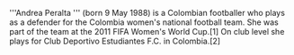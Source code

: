 '''Andrea Peralta ''' (born 9 May 1988) is a Colombian footballer who plays as a defender for the Colombia women's national football team. She was part of the team at the 2011 FIFA Women's World Cup.[1] On club level she plays for Club Deportivo Estudiantes F.C. in Colombia.[2]
